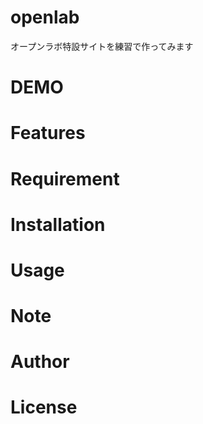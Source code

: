 # openlab
 
オープンラボ特設サイトを練習で作ってみます
 
# DEMO
 

 
# Features
 

 
# Requirement
 
 
# Installation


 
# Usage


 
# Note


 
# Author


 
# License

